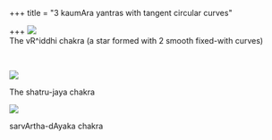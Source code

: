 +++
title = "3 kaumAra yantras with tangent circular curves"

+++
[![](https://i1.wp.com/bp1.blogger.com/_hjuA1bE0hBw/R54jTVPQosI/AAAAAAAAAB8/4roD8EDG2aE/s320/kumAra_vRiddhi.png)](http://bp1.blogger.com/_hjuA1bE0hBw/R54jTVPQosI/AAAAAAAAAB8/4roD8EDG2aE/s1600-h/kumAra_vRiddhi.png)  
The vR^iddhi chakra (a star formed with 2 smooth fixed-with curves)

 

![](https://i0.wp.com/bp2.blogger.com/_hjuA1bE0hBw/R54jTlPQotI/AAAAAAAAACE/WP9O1tiFul4/s320/kumAra_jaya.png)

The shatru-jaya chakra

[](http://bp3.blogger.com/_hjuA1bE0hBw/R54jT1PQouI/AAAAAAAAACM/YjY5LyMaYGc/s1600-h/kumAra_sarvArtha.png)

[![](https://i1.wp.com/bp3.blogger.com/_hjuA1bE0hBw/R54jT1PQouI/AAAAAAAAACM/YjY5LyMaYGc/s320/kumAra_sarvArtha.png)](http://bp3.blogger.com/_hjuA1bE0hBw/R54jT1PQouI/AAAAAAAAACM/YjY5LyMaYGc/s1600-h/kumAra_sarvArtha.png)

sarvArtha-dAyaka chakra
